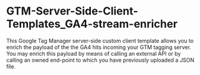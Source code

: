 # GTM-Server-Side-Client-Templates_GA4-stream-enricher
This Google Tag Manager server-side custom client template allows you to enrich the payload of the the GA4 hits incoming your GTM tagging server. You may enrich this payload by means of calling an external API or by calling an owned end-point to which you have previously uploaded a JSON file.

